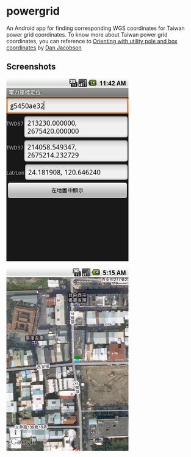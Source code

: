 # powergrid
An Android app for finding corresponding WGS coordinates for Taiwan power grid coordinates. To know more about Taiwan power grid coordinates, you can reference to [Orienting with utility pole and box coordinates](http://jidanni.org/geo/taipower/index.html) by [Dan Jacobson](http://jidanni.org/index.html)

## Screenshots

![Screenshot 1](/powergrid-screenshot-01.png?raw=true )

![Screenshot 2](/powergrid-screenshot-02.png?raw=true )
